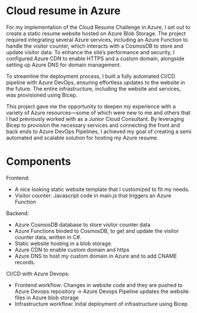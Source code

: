 # Cloud resume in Azure
For my implementation of the Cloud Resume Challenge in Azure, I set out to create a static resume website hosted on Azure Blob Storage. The project required integrating several Azure services, including an Azure Function to handle the visitor counter, which interacts with a CosmosDB to store and update visitor data. To enhance the site’s performance and security, I configured Azure CDN to enable HTTPS and a custom domain, alongside setting up Azure DNS for domain management.

To streamline the deployment process, I built a fully automated CI/CD pipeline with Azure DevOps, ensuring effortless updates to the website in the future. The entire infrastructure, including the website and services, was provisioned using Bicep.

This project gave me the opportunity to deepen my experience with a variety of Azure resources—some of which were new to me and others that I had previously worked with as a Junior Cloud Consultant. By leveraging Bicep to provision the necessary services and connecting the front and back ends to Azure DevOps Pipelines, I achieved my goal of creating a semi automated and scalable solution for hosting my Azure resume.

# Components
Frontend:
- A nice looking static website template that I customized to fit my needs.
- Visitor counter: Javascript code in main.js that triggers an Azure Function

Backend:
- Azure CosmosDB database to store visitor counter data
- Azure Functions binded to CosmosDB, to get and update the visitor counter data, written in C#.
- Static website hosting in a blob storage.
- Azure CDN to enable custom domain and https
- Azure DNS to host my custom domain in Azure and to add CNAME records.

CI/CD with Azure Devops:
- Frontend workflow: Changes in website code and they are pushed to Azure Devops repository -> Azure Devops Pipeline updates the website files in Azure blob storage
- Infrastructure workflow: Inital deployment of infrastructure using Bicep
